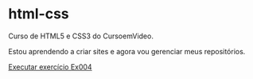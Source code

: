 # html-css
Curso de HTML5 e CSS3 do CursoemVideo.

Estou aprendendo a criar sites e agora vou gerenciar meus repositórios.

<a href="https://renan-marc.github.io/HTML-CSS/Exercicios/Ex004/index4ico.html"> Executar exercício Ex004 </a>
